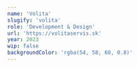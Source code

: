 ```yaml
---
name: 'Volita'
slugify: 'volita'
role: 'Development & Design'
url: 'https://volitaservis.sk'
year: 2023
wip: false
backgroundColor: 'rgba(54, 58, 60, 0.8)'
---
```

